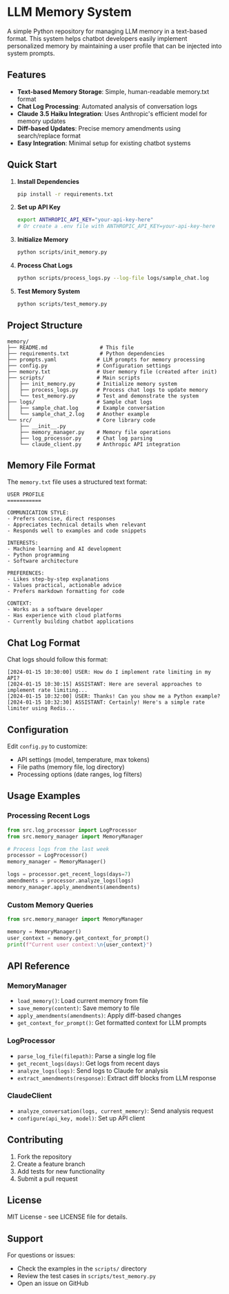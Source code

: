 # LLM Memory System

A simple Python repository for managing LLM memory in a text-based format. This system helps chatbot developers easily implement personalized memory by maintaining a user profile that can be injected into system prompts.

## Features

- **Text-based Memory Storage**: Simple, human-readable memory.txt format
- **Chat Log Processing**: Automated analysis of conversation logs
- **Claude 3.5 Haiku Integration**: Uses Anthropic's efficient model for memory updates
- **Diff-based Updates**: Precise memory amendments using search/replace format
- **Easy Integration**: Minimal setup for existing chatbot systems

## Quick Start

1. **Install Dependencies**
   ```bash
   pip install -r requirements.txt
   ```

2. **Set up API Key**
   ```bash
   export ANTHROPIC_API_KEY="your-api-key-here"
   # Or create a .env file with ANTHROPIC_API_KEY=your-api-key-here
   ```

3. **Initialize Memory**
   ```bash
   python scripts/init_memory.py
   ```

4. **Process Chat Logs**
   ```bash
   python scripts/process_logs.py --log-file logs/sample_chat.log
   ```

5. **Test Memory System**
   ```bash
   python scripts/test_memory.py
   ```

## Project Structure

```
memory/
├── README.md                 # This file
├── requirements.txt          # Python dependencies
├── prompts.yaml             # LLM prompts for memory processing
├── config.py                # Configuration settings
├── memory.txt               # User memory file (created after init)
├── scripts/                 # Main scripts
│   ├── init_memory.py       # Initialize memory system
│   ├── process_logs.py      # Process chat logs to update memory
│   └── test_memory.py       # Test and demonstrate the system
├── logs/                    # Sample chat logs
│   ├── sample_chat.log      # Example conversation
│   └── sample_chat_2.log    # Another example
└── src/                     # Core library code
    ├── __init__.py
    ├── memory_manager.py    # Memory file operations
    ├── log_processor.py     # Chat log parsing
    └── claude_client.py     # Anthropic API integration
```

## Memory File Format

The `memory.txt` file uses a structured text format:

```
USER PROFILE
===========

COMMUNICATION STYLE:
- Prefers concise, direct responses
- Appreciates technical details when relevant
- Responds well to examples and code snippets

INTERESTS:
- Machine learning and AI development
- Python programming
- Software architecture

PREFERENCES:
- Likes step-by-step explanations
- Values practical, actionable advice
- Prefers markdown formatting for code

CONTEXT:
- Works as a software developer
- Has experience with cloud platforms
- Currently building chatbot applications
```

## Chat Log Format

Chat logs should follow this format:

```
[2024-01-15 10:30:00] USER: How do I implement rate limiting in my API?
[2024-01-15 10:30:15] ASSISTANT: Here are several approaches to implement rate limiting...
[2024-01-15 10:32:00] USER: Thanks! Can you show me a Python example?
[2024-01-15 10:32:30] ASSISTANT: Certainly! Here's a simple rate limiter using Redis...
```

## Configuration

Edit `config.py` to customize:

- API settings (model, temperature, max tokens)
- File paths (memory file, log directory)
- Processing options (date ranges, log filters)

## Usage Examples

### Processing Recent Logs
```python
from src.log_processor import LogProcessor
from src.memory_manager import MemoryManager

# Process logs from the last week
processor = LogProcessor()
memory_manager = MemoryManager()

logs = processor.get_recent_logs(days=7)
amendments = processor.analyze_logs(logs)
memory_manager.apply_amendments(amendments)
```

### Custom Memory Queries
```python
from src.memory_manager import MemoryManager

memory = MemoryManager()
user_context = memory.get_context_for_prompt()
print(f"Current user context:\n{user_context}")
```

## API Reference

### MemoryManager
- `load_memory()`: Load current memory from file
- `save_memory(content)`: Save memory to file
- `apply_amendments(amendments)`: Apply diff-based changes
- `get_context_for_prompt()`: Get formatted context for LLM prompts

### LogProcessor
- `parse_log_file(filepath)`: Parse a single log file
- `get_recent_logs(days)`: Get logs from recent days
- `analyze_logs(logs)`: Send logs to Claude for analysis
- `extract_amendments(response)`: Extract diff blocks from LLM response

### ClaudeClient
- `analyze_conversation(logs, current_memory)`: Send analysis request
- `configure(api_key, model)`: Set up API client

## Contributing

1. Fork the repository
2. Create a feature branch
3. Add tests for new functionality
4. Submit a pull request

## License

MIT License - see LICENSE file for details.

## Support

For questions or issues:
- Check the examples in the `scripts/` directory
- Review the test cases in `scripts/test_memory.py`
- Open an issue on GitHub
